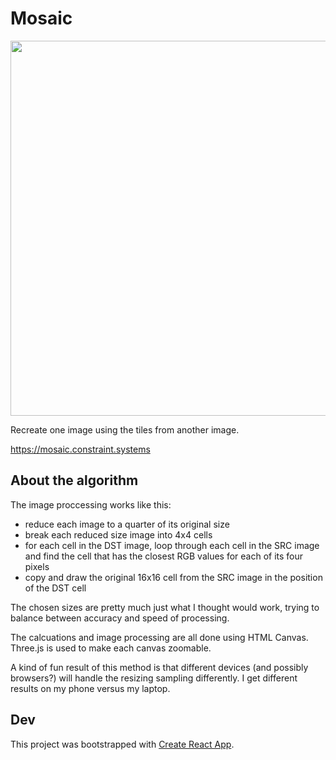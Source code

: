 # Mosaic

<img
src='https://raw.githubusercontent.com/constraint-systems/mosaic/main/public/mosaic.gif'
width="600"/>

Recreate one image using the tiles from another image.

https://mosaic.constraint.systems

## About the algorithm

The image proccessing works like this:

- reduce each image to a quarter of its original size
- break each reduced size image into 4x4 cells
- for each cell in the DST image, loop through each cell in the SRC image and find the cell that has the closest RGB values for each of its four pixels
- copy and draw the original 16x16 cell from the SRC image in the position of the DST cell

The chosen sizes are pretty much just what I thought would work, trying to balance between accuracy and speed of processing.

The calcuations and image processing are all done using HTML Canvas. Three.js is used to make each canvas zoomable.

A kind of fun result of this method is that different devices (and possibly browsers?) will handle the resizing sampling differently. I get different results on my phone versus my laptop.

## Dev

This project was bootstrapped with [Create React App](https://github.com/facebook/create-react-app).
